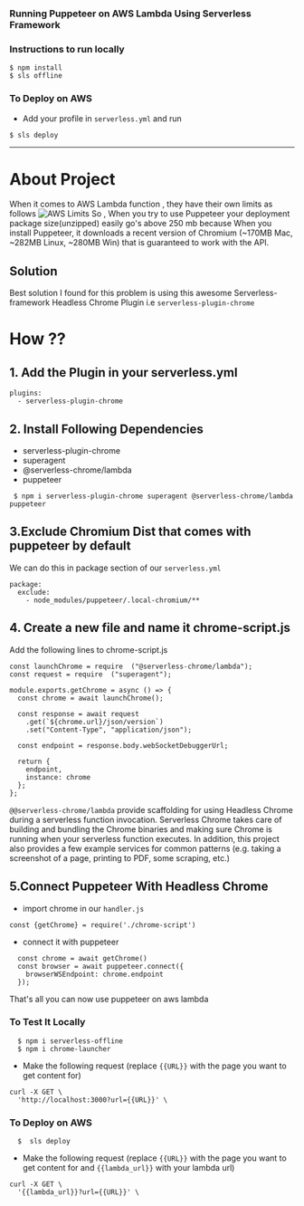 <!--
title: 'Running Puppeteer on AWS Lambda'
description: 'This example shows you how to run Puppeteer on AWS Lambda'
framework: v1
platform: AWS
language: nodeJS
authorLink: 'https://github.com/emaildano'
authorName: 'Daniel Olson'
authorAvatar: 'https://avatars3.githubusercontent.com/u/1872327?v=4&s=140'
-->

### Running Puppeteer on AWS Lambda Using Serverless Framework

### Instructions to run locally 

```
$ npm install 
$ sls offline 
```

### To Deploy on AWS 

- Add your profile in `serverless.yml` and run

```
$ sls deploy
```
___________
# About Project 

When it comes to AWS Lambda function , they have their own limits as follows
![AWS Limits](./images/aws_limits.png)
So , When you try to use Puppeteer your deployment package size(unzipped)  easily go's above 250 mb because When you install Puppeteer, it downloads a recent version of Chromium (~170MB Mac, ~282MB Linux, ~280MB Win) that is guaranteed to work with the API.

## Solution 

Best solution I found for this problem is using this awesome Serverless-framework Headless Chrome Plugin i.e 
`serverless-plugin-chrome`

# How ??

## 1. Add the Plugin in your serverless.yml

```
plugins:
  - serverless-plugin-chrome
```

## 2. Install Following Dependencies 

- serverless-plugin-chrome
- superagent 
- @serverless-chrome/lambda 
- puppeteer 

```
 $ npm i serverless-plugin-chrome superagent @serverless-chrome/lambda puppeteer 
```

## 3.Exclude Chromium Dist that comes with puppeteer by default

We can do this in package section of our `serverless.yml`

```
package:
  exclude:
    - node_modules/puppeteer/.local-chromium/**
```


## 4. Create a new file and name it chrome-script.js

Add the following lines to chrome-script.js

```
const launchChrome = require  ("@serverless-chrome/lambda");
const request = require  ("superagent");

module.exports.getChrome = async () => {
  const chrome = await launchChrome();

  const response = await request
    .get(`${chrome.url}/json/version`)
    .set("Content-Type", "application/json");

  const endpoint = response.body.webSocketDebuggerUrl;

  return {
    endpoint,
    instance: chrome
  };
};
```

`@@serverless-chrome/lambda` provide scaffolding for using Headless Chrome during a serverless function invocation. Serverless Chrome takes care of building and bundling the Chrome binaries and making sure Chrome is running when your serverless function executes. In addition, this project also provides a few example services for common patterns (e.g. taking a screenshot of a page, printing to PDF, some scraping, etc.)


## 5.Connect Puppeteer With Headless Chrome

- import chrome in our `handler.js`

```
const {getChrome} = require('./chrome-script')
```

- connect it with puppeteer 

```
  const chrome = await getChrome()
  const browser = await puppeteer.connect({
    browserWSEndpoint: chrome.endpoint
  });
```

That's all you can now use puppeteer on aws lambda 


### To Test It Locally 

```
  $ npm i serverless-offline
  $ npm i chrome-launcher
```

- Make the following request (replace `{{URL}}` with the page you want to get content for)

```
curl -X GET \
  'http://localhost:3000?url={{URL}}' \
```



### To Deploy on AWS

```
  $  sls deploy
```

- Make the following request (replace `{{URL}}` with the page you want to get content for and `{{lambda_url}}` with your lambda url)

```
curl -X GET \
  '{{lambda_url}}?url={{URL}}' \
```




